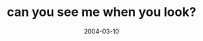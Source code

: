 ---
layout: base.njk
title : 'can you see me when you look?' 
view_title : 'can you see me when you look?' 
year : '2004' 
date : '2004-03-10' 
img_file : '/drawing/canyouseemewhenyoulook.png' 
html_file : 'canyouseemewhenyoulook' 
next_html : 'ivegotstarsinmyeyes.html' 
year_order : '36' 
permalink : "title/{{html_file}}.html"
---